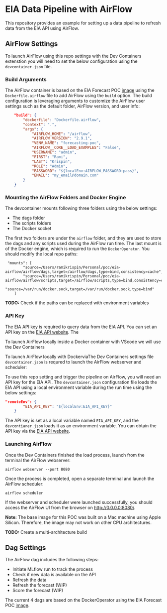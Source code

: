 # EIA Data Pipeline with AirFlow

This repository provides an example for setting up a data pipeline to refresh data from the EIA API using AirFlow.


## AirFlow Settings

To launch AirFlow using this repo settings with the Dev Containers extenstion you will need to set the below configuration using the `devcontainer.json` file.

### Build Arguments

The AirFlow container is based on the EIA Forecast POC [image](https://github.com/RamiKrispin/eia-poc/blob/main/.devcontainer/Dockerfile.multiple) using the `Dockerfile.airflow` file to add AirFlow using the `build` option. The build configuration is leveraging arguments to customize the AirFlow user settings such as the default folder, AirFlow version, and user info:

``` json
    "build": {
        "dockerfile": "Dockerfile.airflow",
        "context": ".",
        "args": {
            "AIRFLOW_HOME": "/airflow",
            "AIRFLOW_VERSION": "2.9.1",
            "VENV_NAME": "forecasting-poc",
            "AIRFLOW__CORE__LOAD_EXAMPLES": "False",
            "USERNAME": "admin",
            "FIRST": "Rami",
            "LAST": "Krispin",
            "ROLE": "Admin",
            "PASSWORD": "${localEnv:AIRFLOW_PASSWORD:pass}",
            "EMAIL": "my_email@domain.com"
        }
    }
```

### Mounting the AirFlow Folders and Docker Engine

The devcontainer mounts following three folders using the below settings:
- The dags folder
- The scripts folders
- The Docker socket

The first two folders are under the `airflow` folder, and they are used to store the dags and any scripts used during the AirFlow run time. The last mount is of the Docker engine, which is required to run the `DockerOperator`. You should modify the local repo paths:

```shell
 "mounts": [
        "source=/Users/ramikrispin/Personal/poc/eia-airflow/airflow/dags,target=/airflow/dags,type=bind,consistency=cache",
        "source=/Users/ramikrispin/Personal/poc/eia-airflow/airflow/scripts,target=/airflow/scripts,type=bind,consistency=cache",
        "source=/var/run/docker.sock,target=/var/run/docker.sock,type=bind"
    ]
```
**TODO:** Check if the paths can be replaced with environment variables

### API Key

The EIA API key is required to query data from the EIA API. You can set an API key on the [EIA API website](https://www.eia.gov/opendata/). The 

To launch AirFlow locally inside a Docker container with VScode we will use the Dev Containers

To launch AirFlow locally with DockerviaThe Dev Containers settings file `devcontainer.json` is requred to launch the AirFlow webserver and scheduler:


To use this repo setting and trigger the pipeline on AirFlow, you will need an API key for the EIA API. The `devcontainer.json` configuration file loads the EIA API using a local environment variable during the run time using the below settings:

```json
"remoteEnv": {
        "EIA_API_KEY": "${localEnv:EIA_API_KEY}"
    }
```

The API key is set as a local variable named `EIA_API_KEY`, and the `devcontianer.json` loads it as an environment variable. You can obtain the API key via the [EIA API website](https://www.eia.gov/opendata/).



### Launching AirFlow

Once the Dev Containers finished the load process, launch from the terminal the AirFlow webserver:
``` shell
airflow webserver --port 8080
```

Once the process is completed, open a separate terminal and launch the AirFlow scheduler:
```shell
airflow scheduler
```

If the webserver and scheduler were launched successfully, you should access the AirFlow UI from the browser on http://0.0.0.0:8080/.

**Note:** The base image for this POC was built on a Mac machine using Apple Silicon. Therefore, the image may not work on other CPU architectures. 

**TODO:** Create a multi-architecture build


## Dag Settings


The AirFlow dag includes the following steps:
- Initiate MLflow run to track the process
- Check if new data is available on the API
- Refresh the data
- Refresh the forecast (WIP)
- Score the forecast (WIP)

The current 4 dags are based on the DockerOperator using the EIA Forecast POC [image](https://github.com/RamiKrispin/eia-poc/blob/main/.devcontainer/Dockerfile.multiple).


